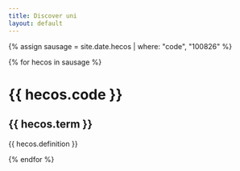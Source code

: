 ```yaml
---
title: Discover uni
layout: default
--- 
```


{% assign sausage = site.date.hecos | where: "code", "100826" %}

{% for hecos in sausage %}

 <h1>  {{ hecos.code }} </h1>
  <h2> {{ hecos.term }} </h2>
  <p> {{ hecos.definition }} </p>

{% endfor %}

